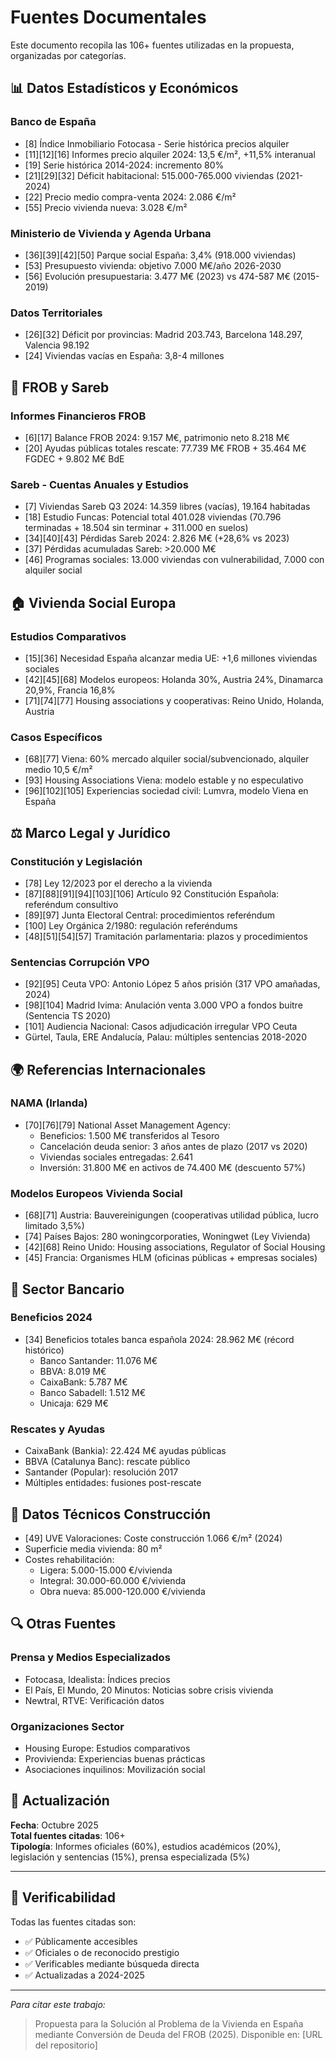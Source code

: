 # Fuentes Documentales

Este documento recopila las 106+ fuentes utilizadas en la propuesta, organizadas por categorías.

## 📊 Datos Estadísticos y Económicos

### Banco de España
- [8] Índice Inmobiliario Fotocasa - Serie histórica precios alquiler
- [11][12][16] Informes precio alquiler 2024: 13,5 €/m², +11,5% interanual
- [19] Serie histórica 2014-2024: incremento 80%
- [21][29][32] Déficit habitacional: 515.000-765.000 viviendas (2021-2024)
- [22] Precio medio compra-venta 2024: 2.086 €/m²
- [55] Precio vivienda nueva: 3.028 €/m²

### Ministerio de Vivienda y Agenda Urbana
- [36][39][42][50] Parque social España: 3,4% (918.000 viviendas)
- [53] Presupuesto vivienda: objetivo 7.000 M€/año 2026-2030
- [56] Evolución presupuestaria: 3.477 M€ (2023) vs 474-587 M€ (2015-2019)

### Datos Territoriales
- [26][32] Déficit por provincias: Madrid 203.743, Barcelona 148.297, Valencia 98.192
- [24] Viviendas vacías en España: 3,8-4 millones

## 🏦 FROB y Sareb

### Informes Financieros FROB
- [6][17] Balance FROB 2024: 9.157 M€, patrimonio neto 8.218 M€
- [20] Ayudas públicas totales rescate: 77.739 M€ FROB + 35.464 M€ FGDEC + 9.802 M€ BdE

### Sareb - Cuentas Anuales y Estudios
- [7] Viviendas Sareb Q3 2024: 14.359 libres (vacías), 19.164 habitadas
- [18] Estudio Funcas: Potencial total 401.028 viviendas (70.796 terminadas + 18.504 sin terminar + 311.000 en suelos)
- [34][40][43] Pérdidas Sareb 2024: 2.826 M€ (+28,6% vs 2023)
- [37] Pérdidas acumuladas Sareb: >20.000 M€
- [46] Programas sociales: 13.000 viviendas con vulnerabilidad, 7.000 con alquiler social

## 🏠 Vivienda Social Europa

### Estudios Comparativos
- [15][36] Necesidad España alcanzar media UE: +1,6 millones viviendas sociales
- [42][45][68] Modelos europeos: Holanda 30%, Austria 24%, Dinamarca 20,9%, Francia 16,8%
- [71][74][77] Housing associations y cooperativas: Reino Unido, Holanda, Austria

### Casos Específicos
- [68][77] Viena: 60% mercado alquiler social/subvencionado, alquiler medio 10,5 €/m²
- [93] Housing Associations Viena: modelo estable y no especulativo
- [96][102][105] Experiencias sociedad civil: Lumvra, modelo Viena en España

## ⚖️ Marco Legal y Jurídico

### Constitución y Legislación
- [78] Ley 12/2023 por el derecho a la vivienda
- [87][88][91][94][103][106] Artículo 92 Constitución Española: referéndum consultivo
- [89][97] Junta Electoral Central: procedimientos referéndum
- [100] Ley Orgánica 2/1980: regulación referéndums
- [48][51][54][57] Tramitación parlamentaria: plazos y procedimientos

### Sentencias Corrupción VPO
- [92][95] Ceuta VPO: Antonio López 5 años prisión (317 VPO amañadas, 2024)
- [98][104] Madrid Ivima: Anulación venta 3.000 VPO a fondos buitre (Sentencia TS 2020)
- [101] Audiencia Nacional: Casos adjudicación irregular VPO Ceuta
- Gürtel, Taula, ERE Andalucía, Palau: múltiples sentencias 2018-2020

## 🌍 Referencias Internacionales

### NAMA (Irlanda)
- [70][76][79] National Asset Management Agency:
  - Beneficios: 1.500 M€ transferidos al Tesoro
  - Cancelación deuda senior: 3 años antes de plazo (2017 vs 2020)
  - Viviendas sociales entregadas: 2.641
  - Inversión: 31.800 M€ en activos de 74.400 M€ (descuento 57%)

### Modelos Europeos Vivienda Social
- [68][71] Austria: Bauvereinigungen (cooperativas utilidad pública, lucro limitado 3,5%)
- [74] Países Bajos: 280 woningcorporaties, Woningwet (Ley Vivienda)
- [42][68] Reino Unido: Housing associations, Regulator of Social Housing
- [45] Francia: Organismes HLM (oficinas públicas + empresas sociales)

## 🏢 Sector Bancario

### Beneficios 2024
- [34] Beneficios totales banca española 2024: 28.962 M€ (récord histórico)
  - Banco Santander: 11.076 M€
  - BBVA: 8.019 M€
  - CaixaBank: 5.787 M€
  - Banco Sabadell: 1.512 M€
  - Unicaja: 629 M€

### Rescates y Ayudas
- CaixaBank (Bankia): 22.424 M€ ayudas públicas
- BBVA (Catalunya Banc): rescate público
- Santander (Popular): resolución 2017
- Múltiples entidades: fusiones post-rescate

## 📐 Datos Técnicos Construcción

- [49] UVE Valoraciones: Coste construcción 1.066 €/m² (2024)
- Superficie media vivienda: 80 m²
- Costes rehabilitación: 
  - Ligera: 5.000-15.000 €/vivienda
  - Integral: 30.000-60.000 €/vivienda
  - Obra nueva: 85.000-120.000 €/vivienda

## 🔍 Otras Fuentes

### Prensa y Medios Especializados
- Fotocasa, Idealista: Índices precios
- El País, El Mundo, 20 Minutos: Noticias sobre crisis vivienda
- Newtral, RTVE: Verificación datos

### Organizaciones Sector
- Housing Europe: Estudios comparativos
- Provivienda: Experiencias buenas prácticas
- Asociaciones inquilinos: Movilización social

## 📅 Actualización

**Fecha**: Octubre 2025  
**Total fuentes citadas**: 106+  
**Tipología**: Informes oficiales (60%), estudios académicos (20%), legislación y sentencias (15%), prensa especializada (5%)

---

## 🔐 Verificabilidad

Todas las fuentes citadas son:
- ✅ Públicamente accesibles
- ✅ Oficiales o de reconocido prestigio
- ✅ Verificables mediante búsqueda directa
- ✅ Actualizadas a 2024-2025

---

*Para citar este trabajo:*  
> Propuesta para la Solución al Problema de la Vivienda en España mediante Conversión de Deuda del FROB (2025). Disponible en: [URL del repositorio]
